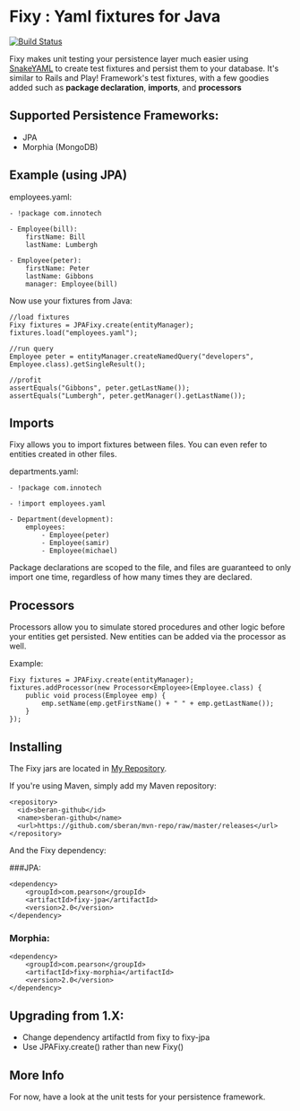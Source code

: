 Fixy : Yaml fixtures for Java
========
[![Build Status](https://secure.travis-ci.org/sberan/Fixy.png?branch=master)](http://travis-ci.org/sberan/Fixy)


Fixy makes unit testing your persistence layer much easier using [SnakeYAML](http://code.google.com/p/snakeyaml/) to
create test fixtures and persist them to your database. It's similar to Rails and Play! Framework's test 
fixtures, with a few goodies added such as **package declaration**, **imports**, and **processors**

Supported Persistence Frameworks:
---------------------------------
 - JPA
 - Morphia (MongoDB)


Example (using JPA)
------------
employees.yaml:

    - !package com.innotech
    
    - Employee(bill):
        firstName: Bill
        lastName: Lumbergh

    - Employee(peter):
        firstName: Peter
        lastName: Gibbons
        manager: Employee(bill)

Now use your fixtures from Java:

    //load fixtures
    Fixy fixtures = JPAFixy.create(entityManager);
    fixtures.load("employees.yaml");

    //run query
    Employee peter = entityManager.createNamedQuery("developers", Employee.class).getSingleResult();

    //profit
    assertEquals("Gibbons", peter.getLastName());
    assertEquals("Lumbergh", peter.getManager().getLastName());


Imports
-----------
Fixy allows you to import fixtures between files. You can even refer to entities created in other files.

departments.yaml:

    - !package com.innotech

    - !import employees.yaml

    - Department(development):
        employees:
            - Employee(peter)
            - Employee(samir)
            - Employee(michael)

Package declarations are scoped to the file, and files are guaranteed to only import one time, regardless of how many
times they are declared.

Processors
-------------
Processors allow you to simulate stored procedures and other logic before your entities get persisted.
New entities can be added via the processor as well.

Example:

    Fixy fixtures = JPAFixy.create(entityManager);
    fixtures.addProcessor(new Processor<Employee>(Employee.class) {
        public void process(Employee emp) {
            emp.setName(emp.getFirstName() + " " + emp.getLastName());
        }
    });


Installing
---------------
The Fixy jars are located in [My Repository](https://github.com/sberan/mvn-repo/).

If you're using Maven, simply add my Maven repository:
   
    <repository>
      <id>sberan-github</id>
      <name>sberan-github</name>
      <url>https://github.com/sberan/mvn-repo/raw/master/releases</url>
    </repository>

And the Fixy dependency:

###JPA:

    <dependency>
        <groupId>com.pearson</groupId>
        <artifactId>fixy-jpa</artifactId>
        <version>2.0</version>
    </dependency>


### Morphia:

    <dependency>
        <groupId>com.pearson</groupId>
        <artifactId>fixy-morphia</artifactId>
        <version>2.0</version>
    </dependency>


Upgrading from 1.X:
-----------
  - Change dependency artifactId from fixy to fixy-jpa
  - Use JPAFixy.create() rather than new Fixy()

More Info
-----------

For now, have a look at the unit tests for your persistence framework.
